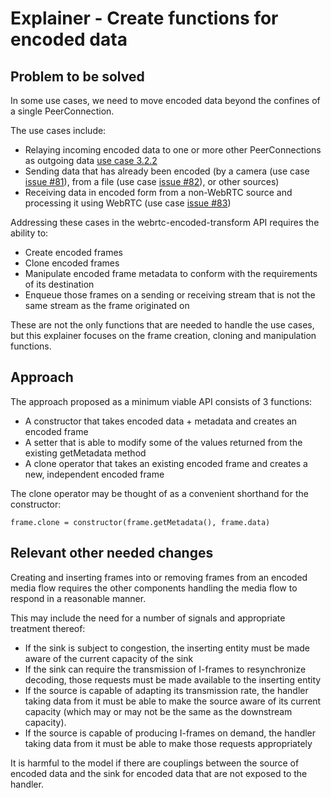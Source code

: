 # Explainer - Create functions for encoded data

## Problem to be solved

In some use cases, we need to move encoded data beyond the confines of a single PeerConnection.

The use cases include:

* Relaying incoming encoded data to one or more other PeerConnections as outgoing data [use case 3.2.2](https://w3c.github.io/webrtc-nv-use-cases/#auction)
* Sending data that has already been encoded (by a camera (use case [issue #81](https://github.com/w3c/webrtc-nv-use-cases/issues/81)), from a file (use case [issue #82](https://github.com/w3c/webrtc-nv-use-cases/issues/82)), or other sources)
* Receiving data in encoded form from a non-WebRTC source and processing it using WebRTC (use case [issue #83](https://github.com/w3c/webrtc-nv-use-cases/issues/83))

Addressing these cases in the webrtc-encoded-transform API requires the ability to:

* Create encoded frames
* Clone encoded frames
* Manipulate encoded frame metadata to conform with the requirements of its destination
* Enqueue those frames on a sending or receiving stream that is not the same stream as the frame originated on

These are not the only functions that are needed to handle the use cases, but this explainer
focuses on the frame creation, cloning and manipulation functions.

## Approach

The approach proposed as a minimum viable API consists of 3 functions:

* A constructor that takes encoded data + metadata and creates an encoded frame
* A setter that is able to modify some of the values returned from the existing getMetadata method
* A clone operator that takes an existing encoded frame and creates a new, independent encoded frame

The clone operator may be thought of as a convenient shorthand for the constructor:

```
frame.clone = constructor(frame.getMetadata(), frame.data)

```

## Relevant other needed changes

Creating and inserting frames into or removing frames from an encoded media flow requires the other components handling the media flow to
respond in a reasonable manner.

This may include the need for a number of signals and appropriate treatment thereof:

* If the sink is subject to congestion, the inserting entity must be made aware of the current capacity of the sink
* If the sink can require the transmission of I-frames to resynchronize decoding, those requests must be made available to the inserting entity
* If the source is capable of adapting its transmission rate, the handler taking data from it must be able to make the source aware of its current capacity (which may or may not be the same as the downstream capacity).
* If the source is capable of producing I-frames on demand, the handler taking data from it must be able to make those requests appropriately

It is harmful to the model if there are couplings between the source of encoded data and the sink for encoded data that are not exposed to the handler.
